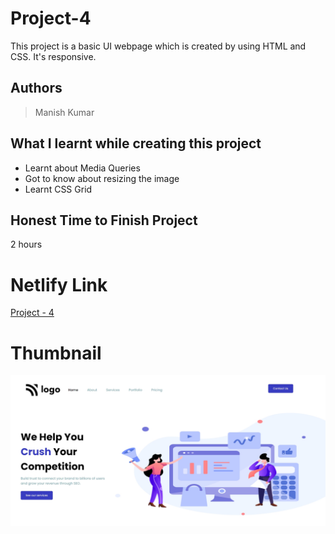 
# Project-4

This project is a basic UI webpage which is created by using HTML and CSS. It's responsive.





## Authors

 >Manish Kumar


## What I learnt while creating this project

- Learnt about Media Queries
- Got to know about resizing the image
- Learnt CSS Grid 



## Honest Time to Finish Project

2 hours



# Netlify Link

[Project - 4](https://project-4-mk.netlify.app/)

# Thumbnail

![thumbnail_pic](thumbnail.jpg)